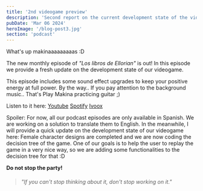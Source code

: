 ```yaml
---
title: '2nd videogame preview'
description: 'Second report on the current development state of the video-game.'
pubDate: 'Mar 06 2024'
heroImage: '/blog-post3.jpg'
section: 'podcast'
---
```


What's up makinaaaaaaaaas :D

The new monthly episode of _"Los libros de Ellorian"_ is out! In this episode we provide a fresh update on the development state of our videogame.

This episode includes some sound effect upgrades to keep your positive energy at full power.
By the way.. If you pay attention to the background music.. That's Play Makina practicing guitar ;)

Listen to it here:
<a href="https://www.youtube.com/watch?v=USZHW62ND7Y" target="_blank">Youtube</a>
<a href="https://open.spotify.com/episode/06ZgFeoMZbIamWGfJg1aM0?si=p1pRam-wQpqnVnbYh3hg0Q" target="_blank">Spotify</a>
<a href="https://go.ivoox.com/rf/125450554" target="_blank">Ivoox</a>

Spoiler: For now, all our podcast episodes are only available in Spanish. We are working on a solution to translate them to English. In the meanwhile, I will provide a quick update on the development state of our videogame here: Female character designs are completed and we are now coding the decision tree of the game. One of our goals is to help the user to replay the game in a very nice way, so we are adding some functionalities to the decision tree for that :D

**Do not stop the party!**

> ###### "If you can't stop thinking about it, don't stop working on it."

